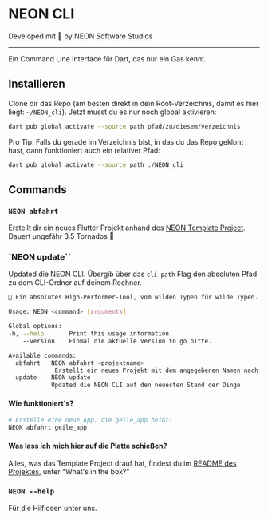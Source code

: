 # NEON CLI

Developed mit 💙 by NEON Software Studios

---

Ein Command Line Interface für Dart, das nur ein Gas kennt.

## Installieren

Clone dir das Repo (am besten direkt in dein Root-Verzeichnis, damit es hier liegt: ```~/NEON_cli```). Jetzt musst du es nur noch global aktivieren:

```sh
dart pub global activate --source path pfad/zu/diesem/verzeichnis
```

Pro Tip: Falls du gerade im Verzeichnis bist, in das du das Repo geklont hast, dann funktioniert auch ein relativer Pfad:

```sh
dart pub global activate --source path ./NEON_cli
```

## Commands

### `NEON abfahrt`

Erstellt dir ein neues Flutter Projekt anhand des [NEON Template Project][template_project_link]. Dauert ungefähr 3.5 Tornados 🍺

### `NEON update``

Updated die NEON CLI. Übergib über das ```cli-path``` Flag den absoluten Pfad zu dem CLI-Ordner auf deinem Rechner.

```sh
🥵 Ein absolutes High-Performer-Tool, vom wilden Typen für wilde Typen.

Usage: NEON <command> [arguments]

Global options:
-h, --help       Print this usage information.
    --version    Einmal die aktuelle Version to go bitte.

Available commands:
  abfahrt   NEON abfahrt <projektname>
             Erstellt ein neues Projekt mit dem angegebenen Namen nach NEON Maßstäben (to the 🌝) im aktuellen Verzeichnis.
  update    NEON update
            Updated die NEON CLI auf den neuesten Stand der Dinge
```

#### Wie funktioniert's?

```sh
# Erstelle eine neue App, die geile_app heißt:
NEON abfahrt geile_app
```

#### Was lass ich mich hier auf die Platte schießen?

Alles, was das Template Project drauf hat, findest du im [README des Projektes][template_project_link], unter "What's in the box?"

### `NEON --help`

Für die Hilflosen unter uns.

[template_project_link]: https://github.com/julien-neon/NEON_template_project
